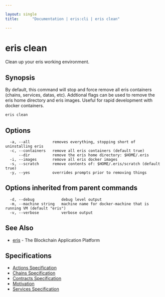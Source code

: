 ```yaml
---

layout: single
title:      "Documentation | eris:cli | eris clean"

---
```


# eris clean

Clean up your eris working environment.

## Synopsis

By default, this command will stop and
	force remove all eris containers (chains, services,
	datas, etc). Addtional flags can be used to remove
	the eris home directory and eris images. Useful
	for rapid development with docker containers.

```bash
eris clean
```

## Options

```
  -a, --all          removes everything, stopping short of uninstalling eris
  -c, --containers   remove all eris containers (default true)
      --dir          remove the eris home directory: $HOME/.eris
  -i, --images       remove all eris docker images
  -s, --scratch      remove contents of: $HOME/.eris/scratch (default true)
  -y, --yes          overrides prompts prior to removing things
```

## Options inherited from parent commands

```
  -d, --debug            debug level output
  -m, --machine string   machine name for docker-machine that is running VM (default "eris")
  -v, --verbose          verbose output
```

## See Also

* [eris](/docs/documentation/cli/0.11.3/eris/)	 - The Blockchain Application Platform

## Specifications

* [Actions Specification](/docs/documentation/cli/0.11.3/actions_specification/)
* [Chains Specification](/docs/documentation/cli/0.11.3/chains_specification/)
* [Contracts Specification](/docs/documentation/cli/0.11.3/contracts_specification/)
* [Motivation](/docs/documentation/cli/0.11.3/motivation/)
* [Services Specification](/docs/documentation/cli/0.11.3/services_specification/)

